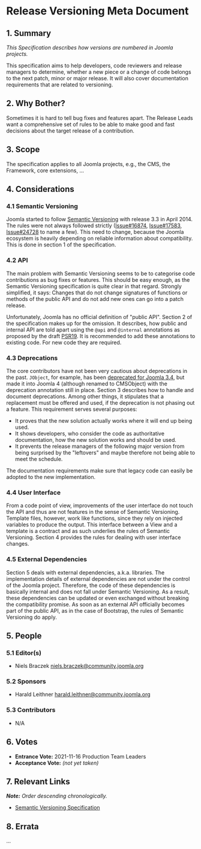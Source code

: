 # Release Versioning Meta Document

## 1. Summary

_This Specification describes how versions are numbered in Joomla projects._

This specification aims to help developers, code reviewers and release managers to determine, whether a new piece or a
change of code belongs to the next patch, minor or major release. It will also cover documentation requirements that are
related to versioning.

## 2. Why Bother?

Sometimes it is hard to tell bug fixes and features apart. The Release Leads want a comprehensive set of rules to be
able to make good and fast decisions about the target release of a contribution.

## 3. Scope

The specification applies to all Joomla projects, e.g., the CMS, the Framework, core extensions, ...

## 4. Considerations

### 4.1 Semantic Versioning

Joomla started to follow [Semantic Versioning](Semver) with release 3.3 in April 2014. The rules were not always
followed strictly ([Issue#16874](16874), [Issue#17583](17583), [Issue#24728](24728) to name a few). This need to change,
because the Joomla ecosystem is heavily depending on reliable information about compatibility. This is done in section 1
of the specification.

[Semver]: https://github.com/semver/semver/blob/master/semver.md

[24728]: https://issues.joomla.org/tracker/joomla-cms/24728

[17583]: https://github.com/joomla/joomla-cms/issues/17583

[16874]: https://github.com/joomla/joomla-cms/issues/16874

### 4.2 API

The main problem with Semantic Versioning seems to be to categorise code contributions as bug fixes or features. This
should be easy enough, as the Semantic Versioning specification is quite clear in that regard. Strongly simplified, it
says: Changes that do not change signatures of functions or methods of the public API and do not add new ones can go
into a patch release.

Unfortunately, Joomla has no official definition of "public API". Section 2 of the specification makes up for the
omission. It describes, how public and internal API are told apart using the `@api` and `@internal` annotations as
proposed by the draft [PSR19][]. It is recommended to add these annotations to existing code. For new code they are
required.

[PSR19]: https://github.com/php-fig/fig-standards/blob/master/proposed/phpdoc-tags.md

### 4.3 Deprecations

The core contributors have not been very cautious about deprecations in the past.
`JObject`, for example, has
been [deprecated for Joomla 3.4](https://github.com/joomla/joomla-cms/issues/6125#issuecomment-75035212), but made it
into Joomla 4 (although renamed to CMSObject) with the deprecation annotation still in place. Section 3 describes how to
handle and document deprecations. Among other things, it stipulates that a replacement must be offered and used, if the
deprecation is not phasing out a feature. This requirement serves several purposes:

- It proves that the new solution actually works where it will end up being used.
- It shows developers, who consider the code as authoritative documentation, how the new solution works and should be
  used.
- It prevents the release managers of the following major version from being surprised by the "leftovers" and maybe
  therefore not being able to meet the schedule.

The documentation requirements make sure that legacy code can easily be adopted to the new implementation.

### 4.4 User Interface

From a code point of view, improvements of the user interface do not touch the API and thus are not features in the
sense of Semantic Versioning. Template files, however, work like functions, since they rely on injected variables to
produce the output. This interface between a View and a template is a contract and as such underlies the rules of
Semantic Versioning. Section 4 provides the rules for dealing with user interface changes.

### 4.5 External Dependencies

Section 5 deals with external dependencies, a.k.a. libraries. The implementation details of external dependencies are
not under the control of the Joomla project. Therefore, the code of these dependencies is basically internal and does
not fall under Semantic Versioning. As a result, these dependencies can be updated or even exchanged without breaking
the compatibility promise. As soon as an external API officially becomes part of the public API, as in the case of
Bootstrap, the rules of Semantic Versioning do apply.

## 5. People

### 5.1 Editor(s)

* Niels Braczek <niels.braczek@community.joomla.org>

### 5.2 Sponsors

* Harald Leithner <harald.leithner@community.joomla.org>

### 5.3 Contributors

* N/A

## 6. Votes

* **Entrance Vote:** 2021-11-16 Production Team Leaders
* **Acceptance Vote:** _(not yet taken)_

## 7. Relevant Links

_**Note:** Order descending chronologically._

* [Semantic Versioning Specification](Semver)

## 8. Errata

...
